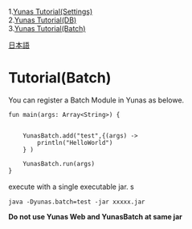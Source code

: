 1.[Yunas Tutorial(Settings)](/index.md)   
2.[Yunas Tutorial(DB)](/index_db.md)  
3.[Yunas Tutorial(Batch)](/index_batch.md)    
 
[日本語](/ja/index.md)

# Tutorial(Batch)

You can register a Batch Module in Yunas as belowe.  

```
fun main(args: Array<String>) {

   
    YunasBatch.add("test",{(args) ->
        println("HelloWorld")
    } )

    YunasBatch.run(args)
}
```

execute with a single executable jar.  s　
```
java -Dyunas.batch=test -jar xxxxx.jar
```

**Do not use Yunas Web and YunasBatch at same jar**